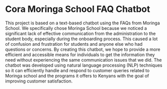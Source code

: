 # Cora Moringa School FAQ Chatbot 

This project is based on a text-based chatbot using the FAQs from Moringa School. We specifically chose Moringa School because we noticed a significant lack of effective communication from the administration to the student body, especially during the onboarding process. This caused a lot of confusion and frustration for students and anyone else who had questions or concerns. By creating this chatbot, we hope to provide a more efficient and accessible means for individuals to get the information they need without experiencing the same communication issues that we did.
The chatbot was developed using natural language processing (NLP) techniques so it can efficiently handle and respond to customer queries related to Moringa school and the programs it offers to Kenyans with the goal of improving customer satisfaction.
